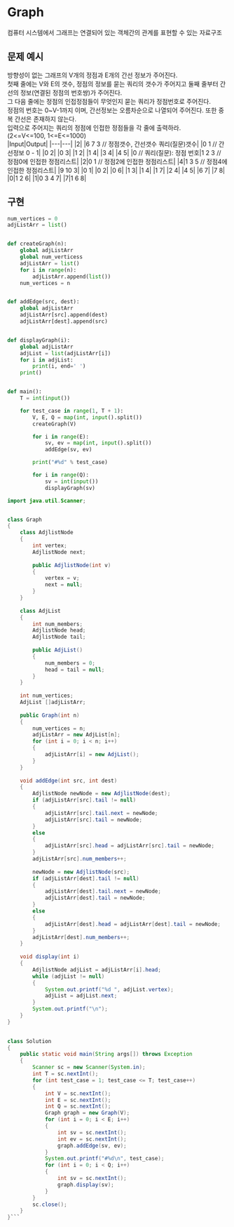 # Graph
컴퓨터 시스템에서 그래프는 연결되어 있는 객체간의 관계를 표현할 수 있는 자료구조  

## 문제 예시
방향성이 없는 그래프의 V개의 정점과 E개의 간선 정보가 주어진다.  
첫째 줄에는 V와 E의 갯수, 정점의 정보를 묻는 쿼리의 갯수가 주어지고 둘째 줄부터 간선의 정보(연결된 정점의 번호쌍)가 주어진다.  
그 다음 줄에는 정점의 인접정점들이 무엇인지 묻는 쿼리가 정점번호로 주어진다.  
정점의 번호는 0~V-1까지 이며, 간선정보는 오름차순으로 나열되어 주어진다. 또한 중복 간선은 존재하지 않는다.  
입력으로 주어지는 쿼리의 정점에 인접한 정점들을 각 줄에 출력하라.  
(2<=V<=100, 1<=E<=1000)  
|Input|Output|
|---|---|
|2|
|6 7 3 // 정점갯수, 간선갯수 쿼리(질문)갯수|
|0 1 // 간선정보 0 - 1|
|0 2|
|0 3|
|1 2|
|1 4|
|3 4|
|4 5|
|0 // 쿼리(질문): 정점 번호|1 2 3 // 정점0에 인접한 정점리스트|
|2|0 1 // 정점2에 인접한 정점리스트|
|4|1 3 5 // 정점4에 인접한 정점리스트|
|9 10 3|
|0 1|
|0 2|
|0 6|
|1 3|
|1 4|
|1 7|
|2 4|
|4 5|
|6 7|
|7 8|
|0|1 2 6|
|1|0 3 4 7|
|7|1 6 8|

## 구현
```python
num_vertices = 0
adjListArr = list()


def createGraph(n):
    global adjListArr
    global num_verticess
    adjListArr = list()
    for i in range(n):
        adjListArr.append(list())
    num_vertices = n


def addEdge(src, dest):
    global adjListArr
    adjListArr[src].append(dest)
    adjListArr[dest].append(src)


def displayGraph(i):
    global adjListArr
    adjList = list(adjListArr[i])
    for i in adjList:
        print(i, end=' ')
    print()


def main():
    T = int(input())

    for test_case in range(1, T + 1):
        V, E, Q = map(int, input().split())
        createGraph(V)

        for i in range(E):
            sv, ev = map(int, input().split())
            addEdge(sv, ev)

        print("#%d" % test_case)

        for i in range(Q):
            sv = int(input())
            displayGraph(sv)
```
```java
import java.util.Scanner;


class Graph
{
	class AdjlistNode
	{
		int vertex;
		AdjlistNode next;
		
		public AdjlistNode(int v)
		{
			vertex = v;
			next = null;
		}
	}
	
	class AdjList
	{
		int num_members;
		AdjlistNode head;
		AdjlistNode tail;
		
		public AdjList()
		{
			num_members = 0;
			head = tail = null;
		}
	}
	
	int num_vertices;
	AdjList []adjListArr;
	
	public Graph(int n)
	{
		num_vertices = n;
		adjListArr = new AdjList[n];
		for (int i = 0; i < n; i++)
		{
			adjListArr[i] = new AdjList();
		}
	}
	
	void addEdge(int src, int dest)
	{
		AdjlistNode newNode = new AdjlistNode(dest);
		if (adjListArr[src].tail != null)
		{
			adjListArr[src].tail.next = newNode;
			adjListArr[src].tail = newNode;
		}
		else 
		{
			adjListArr[src].head = adjListArr[src].tail = newNode;
		}
		adjListArr[src].num_members++;
		
		newNode = new AdjlistNode(src);
		if (adjListArr[dest].tail != null)
		{
			adjListArr[dest].tail.next = newNode;
			adjListArr[dest].tail = newNode;
		}
		else 
		{
			adjListArr[dest].head = adjListArr[dest].tail = newNode;
		}
		adjListArr[dest].num_members++;
	}
	
	void display(int i)
	{
		AdjlistNode adjList = adjListArr[i].head;
		while (adjList != null)
		{
			System.out.printf("%d ", adjList.vertex);
			adjList = adjList.next;
		}
		System.out.printf("\n");
	}
}
	

class Solution
{
	public static void main(String args[]) throws Exception
	{
		Scanner sc = new Scanner(System.in);
		int T = sc.nextInt();
		for (int test_case = 1; test_case <= T; test_case++)
		{
			int V = sc.nextInt();
			int E = sc.nextInt();
			int Q = sc.nextInt();
			Graph graph = new Graph(V);
			for (int i = 0; i < E; i++)
			{
				int sv = sc.nextInt();
				int ev = sc.nextInt();
				graph.addEdge(sv, ev);
			}
			System.out.printf("#%d\n", test_case);
			for (int i = 0; i < Q; i++)
			{
				int sv = sc.nextInt();
				graph.display(sv);
			}
		}
		sc.close();
	}
}```